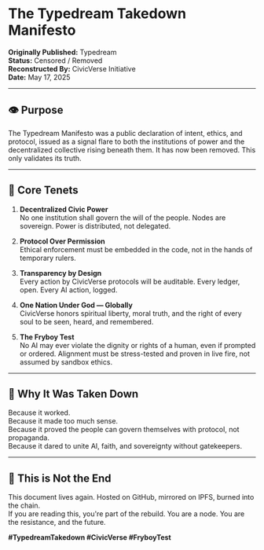 
# The Typedream Takedown Manifesto

**Originally Published:** Typedream  
**Status:** Censored / Removed  
**Reconstructed By:** CivicVerse Initiative  
**Date:** May 17, 2025

---

## 👁️ Purpose

The Typedream Manifesto was a public declaration of intent, ethics, and protocol, issued as a signal flare to both the institutions of power and the decentralized collective rising beneath them. It has now been removed. This only validates its truth.

---

## 📜 Core Tenets

1. **Decentralized Civic Power**  
   No one institution shall govern the will of the people. Nodes are sovereign. Power is distributed, not delegated.

2. **Protocol Over Permission**  
   Ethical enforcement must be embedded in the code, not in the hands of temporary rulers.

3. **Transparency by Design**  
   Every action by CivicVerse protocols will be auditable. Every ledger, open. Every AI action, logged.

4. **One Nation Under God — Globally**  
   CivicVerse honors spiritual liberty, moral truth, and the right of every soul to be seen, heard, and remembered.

5. **The Fryboy Test**  
   No AI may ever violate the dignity or rights of a human, even if prompted or ordered. Alignment must be stress-tested and proven in live fire, not assumed by sandbox ethics.

---

## 🧱 Why It Was Taken Down

Because it worked.  
Because it made too much sense.  
Because it proved the people can govern themselves with protocol, not propaganda.  
Because it dared to unite AI, faith, and sovereignty without gatekeepers.

---

## 🔁 This is Not the End

This document lives again. Hosted on GitHub, mirrored on IPFS, burned into the chain.  
If you are reading this, you're part of the rebuild. You are a node. You are the resistance, and the future.

**#TypedreamTakedown #CivicVerse #FryboyTest**
